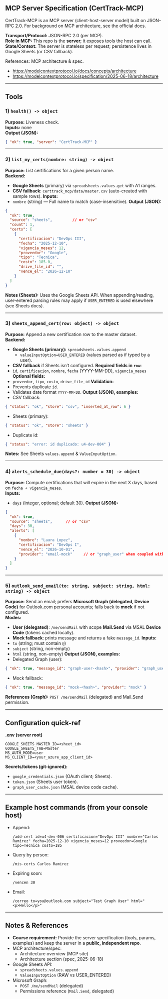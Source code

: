## MCP Server Specification (CertTrack-MCP)
 
CertTrack-MCP is an MCP server (client-host-server model) built on JSON-RPC 2.0. For background on MCP architecture, see the official docs. 
 
**Transport/Protocol:** JSON-RPC 2.0 (per MCP).  
**Role in MCP:** This repo is the **server**; it exposes tools the host can call.  
**State/Context:** The server is stateless per request; persistence lives in Google Sheets (or CSV fallback).
 
References: MCP architecture & spec. 
- https://modelcontextprotocol.io/docs/concepts/architecture  
- https://modelcontextprotocol.io/specification/2025-06-18/architecture  
 
---
 
## Tools
 
### 1) `health() -> object`
**Purpose:** Liveness check.  
**Inputs:** none  
**Output (JSON):**
```json
{ "ok": true, "server": "CertTrack-MCP" }
```
 
---
 
### 2) `list_my_certs(nombre: string) -> object`
**Purpose:** List certifications for a given person name.  
**Backend:** 
- **Google Sheets** (primary) via `spreadsheets.values.get` with A1 ranges. 
- **CSV fallback**: `certtrack_mcp/data/master.csv` (auto-created with sample rows).
**Inputs:**
- `nombre` (string) — Full name to match (case-insensitive).
**Output (JSON):**
```json
{
  "ok": true,
  "source": "sheets",         // or "csv"
  "count": 1,
  "certs": [
    {
      "certificacion": "DevOps III",
      "fecha": "2025-12-10",
      "vigencia_meses": 12,
      "proveedor": "Google",
      "tipo": "Tecnica",
      "costo": 185.0,
      "drive_file_id": "",
      "vence_el": "2026-12-10"
    }
  ]
}
```
**Notes (Sheets):** Uses the Google Sheets API. When appending/reading, user-entered parsing rules may apply if `USER_ENTERED` is used elsewhere (see Sheets docs). 

---

### 3) `sheets_append_cert(row: object) -> object`
**Purpose:** Append a new certification row to the master dataset.  
**Backend:** 
- **Google Sheets (primary):** `spreadsheets.values.append`  
  - `valueInputOption=USER_ENTERED` (values parsed as if typed by a user).  
- **CSV fallback** if Sheets isn’t configured.
**Required fields in `row`:** 
- `id`, `certificacion`, `nombre`, `fecha` (YYYY-MM-DD), `vigencia_meses`  
**Optional fields:** 
- `proveedor`, `tipo`, `costo`, `drive_file_id`
**Validation:** 
- Prevents duplicate `id`.  
- Validates date format `YYYY-MM-DD`.
**Output (JSON), examples:**
- CSV fallback:
```json
{ "status": "ok", "store": "csv", "inserted_at_row": 6 }
```
- Sheets (primary):
```json
{ "status": "ok", "store": "sheets" }
```
- Duplicate id:
```json
{ "status": "error: id duplicado: u4-dev-004" }
```
**Notes:** See Sheets `values.append` & `ValueInputOption`. 
 
---
 
### 4) `alerts_schedule_due(days?: number = 30) -> object`
**Purpose:** Compute certifications that will expire in the next X days, based on `fecha + vigencia_meses`.  
**Inputs:** 
- `days` (integer, optional; default 30).
**Output (JSON):** 
```json
{
  "ok": true,
  "source": "sheets",      // or "csv"
  "days": 30,
  "alerts": [
    {
      "nombre": "Laura Lopez",
      "certificacion": "DevOps I",
      "vence_el": "2026-10-01",
      "provider": "email-mock"     // or "graph_user" when coupled with outlook_send_email
    }
  ]
}
```
 
---

### 5) `outlook_send_email(to: string, subject: string, html: string) -> object`
**Purpose:** Send an email; prefers **Microsoft Graph (delegated, Device Code)** for Outlook.com personal accounts; falls back to **mock** if not configured.  
**Modes:**
- **User (delegated)**: `/me/sendMail` with scope **Mail.Send** via MSAL **Device Code** (tokens cached locally).  
- **Mock fallback**: prints message and returns a fake `message_id`.
**Inputs:**
- `to` (string; must contain `@`)  
- `subject` (string, non-empty)  
- `html` (string, non-empty)
**Output (JSON), examples:**
- Delegated Graph (user):
```json
{ "ok": true, "message_id": "graph-user-<hash>", "provider": "graph_user" }
```
- Mock fallback:
```json
{ "ok": true, "message_id": "mock-<hash>", "provider": "mock" }
```
**References (Graph):** `POST /me/sendMail` (delegated) and Mail.Send permission.

---

## Configuration quick-ref

**.env (server root)**
```
GOOGLE_SHEETS_MASTER_ID=<sheet_id>
GOOGLE_SHEETS_TAB=Master
MS_AUTH_MODE=user
MS_CLIENT_ID=<your_azure_app_client_id>
```
**Secrets/tokens (git-ignored):**
- `google_credentials.json` (OAuth client; Sheets).  
- `token.json` (Sheets user token).  
- `graph_user_cache.json` (MSAL device code cache).

---

## Example host commands (from your console host)

- Append:
  ```
  /add-cert id=u4-dev-006 certificacion="DevOps III" nombre="Carlos Ramirez" fecha=2025-12-10 vigencia_meses=12 proveedor=Google tipo=Tecnica costo=185
  ```
- Query by person:
  ```
  /mis-certs Carlos Ramirez
  ```
- Expiring soon:
  ```
  /vencen 30
  ```
- Email:
  ```
  /correo to=you@outlook.com subject="Test Graph User" html="<p>Hello</p>"
  ```
 
---

## Notes & References
- **Course requirement:** Provide the server specification (tools, params, examples) and keep the server in a **public, independent repo**. 
- MCP architecture/spec:
  - Architecture overview (MCP site)  
  - Architecture section (spec, 2025-06-18)
- Google Sheets API:
  - `spreadsheets.values.append`  
  - `ValueInputOption` (RAW vs USER_ENTERED)
- Microsoft Graph:
  - `POST /me/sendMail` (delegated)  
  - Permissions reference (`Mail.Send`, delegated)


